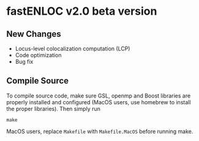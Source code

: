 # fastENLOC v2.0 beta version


## New Changes

+ Locus-level colocalization computation (LCP)
+ Code optimization
+ Bug fix


## Compile Source

To compile source code, make sure GSL, openmp and Boost libraries are properly installed and configured (MacOS users, use homebrew to install the proper libraries). Then simply run
```
make
```

MacOS users, replace ```Makefile``` with ```Makefile.MacOS``` before running make.
